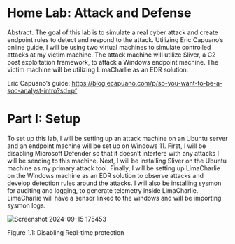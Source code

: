 # Home Lab: Attack and Defense
Abstract. The goal of this lab is to simulate a real cyber attack and create endpoint rules to detect and respond to the attack. Utilizing Eric Capuano’s online guide, I will be using two virtual machines to simulate controlled attacks at my victim machine. The attack machine will utilize Sliver, a C2 post exploitation framework, to attack a Windows endpoint machine. The victim machine will be utilizing LimaCharlie as an EDR solution.

Eric Capuano’s guide: https://blog.ecapuano.com/p/so-you-want-to-be-a-soc-analyst-intro?sd=pf

# Part I: Setup

To set up this lab, I will be setting up an attack machine on an Ubuntu server and an endpoint machine will be set up on Windows 11. First, I will be disabling Microsoft Defender so that it doesn’t interfere with any attacks I will be sending to this machine. Next, I will be installing Sliver on the Ubuntu machine as my primary attack tool. Finally, I will be setting up LimaCharlie on the Windows machine as an EDR solution to observe attacks and develop detection rules around the attacks. I will also be installing sysmon for auditing and logging, to generate telemetry inside LimaCharlie. LimaCharlie will have a sensor linked to the windows and will be importing sysmon logs.

![Screenshot 2024-09-15 175453](https://github.com/user-attachments/assets/d9b1363c-4f82-4551-8059-a80c73284a84)

Figure 1.1: Disabling Real-time protection
